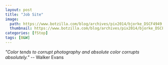 ```yaml
---
layout: post
title: "Job Site"
image:
  path: https://www.botzilla.com/blog/archives/pix2014/bjorke_DSCF4949.jpg
  thumbnail: https://www.botzilla.com/blog/archives/pix2014/bjorke_DSCF4949.jpg
categories: [fStop]
tags: [B&W]
---
```


<p class="well"><i>"Color tends to corrupt photography and absolute color corrupts absolutely."</i> -- Walker Evans</p>
